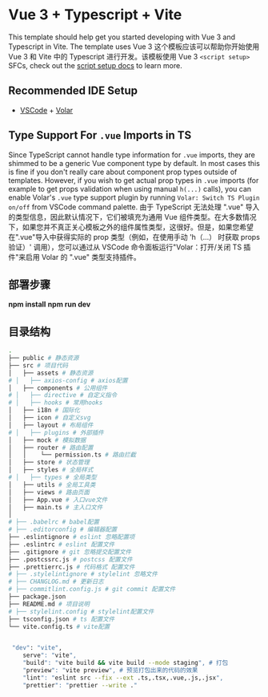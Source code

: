 # Vue 3 + Typescript + Vite

This template should help get you started developing with Vue 3 and Typescript in Vite. The template uses Vue 3
这个模板应该可以帮助你开始使用 Vue 3 和 Vite 中的 Typescript 进行开发。该模板使用 Vue 3
`<script setup>` SFCs, check out the [script setup docs](https://v3.vuejs.org/api/sfc-script-setup.html#sfc-script-setup) to learn more.

## Recommended IDE Setup

- [VSCode](https://code.visualstudio.com/) + [Volar](https://marketplace.visualstudio.com/items?itemName=johnsoncodehk.volar)

## Type Support For `.vue` Imports in TS

Since TypeScript cannot handle type information for `.vue` imports, they are shimmed to be a generic Vue component type by default. In most cases this is fine if you don't really care about component prop types outside of templates. However, if you wish to get actual prop types in `.vue` imports (for example to get props validation when using manual `h(...)` calls), you can enable Volar's `.vue` type support plugin by running `Volar: Switch TS Plugin on/off` from VSCode command palette.
由于 TypeScript 无法处理 ".vue" 导入的类型信息，因此默认情况下，它们被填充为通用 Vue 组件类型。在大多数情况下，如果您并不真正关心模板之外的组件属性类型，这很好。但是，如果您希望在".vue"导入中获得实际的 prop 类型（例如，在使用手动 'h（...） 时获取 props 验证）' 调用），您可以通过从 VSCode 命令面板运行"Volar：打开/关闭 TS 插件"来启用 Volar 的 ".vue" 类型支持插件。

## 部署步骤

**npm install**
**npm run dev**

## 目录结构

```sh
.
├── public # 静态资源
├── src # 项目代码
│   ├── assets # 静态资源
# │   ├── axios-config # axios配置
│   ├── components # 公用组件
# │   ├── directive # 自定义指令
# │   ├── hooks # 常用hooks
│   ├── i18n # 国际化
│   ├── icon # 自定义svg
│   ├── layout # 布局组件
# │   ├── plugins # 外部插件
│   ├── mock # 模拟数据
│   ├── router # 路由配置
│   │    └── permission.ts # 路由拦截
│   ├── store # 状态管理
│   ├── styles # 全局样式
# │   ├── types # 全局类型
│   ├── utils # 全局工具类
│   ├── views # 路由页面
│   ├── App.vue # 入口vue文件
│   ├── main.ts # 主入口文件
│
# ├── .babelrc # babel配置
# ├── .editorconfig # 编辑器配置
├── .eslintignore # eslint 忽略配置项
├── .eslintrc # eslint 配置文件
├── .gitignore # git 忽略提交配置文件
├── .postcssrc.js # postcss 配置文件
├── .prettierrc.js # 代码格式 配置文件
# ├── .stylelintignore # stylelint 忽略文件
# ├── CHANGLOG.md # 更新日志
# ├── commitlint.config.js # git commit 配置文件
├── package.json
├── README.md # 项目说明
# ├── stylelint.config # stylelint配置文件
├── tsconfig.json # ts 配置文件
└── vite.config.ts # vite配置


 "dev": "vite",
    serve": "vite",
    "build": "vite build && vite build --mode staging", # 打包 
    "preview": "vite preview", # 预览打包出来的代码的效果
    "lint": "eslint src --fix --ext .ts,.tsx,.vue,.js,.jsx",
    "prettier": "prettier --write ."

```
